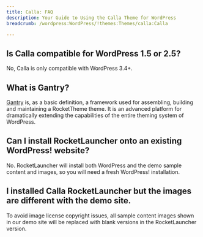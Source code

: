 ```yaml
---
title: Calla: FAQ
description: Your Guide to Using the Calla Theme for WordPress
breadcrumb: /wordpress:WordPress/!themes:Themes/calla:Calla

---
```


## Is Calla compatible for WordPress 1.5 or 2.5?

No, Calla is only compatible with WordPress 3.4+.

## What is Gantry?

[Gantry][gantry] is, as a basic definition, a framework used for assembling, building and maintaining a RocketTheme theme. It is an advanced platform for dramatically extending the capabilities of the entire theming system of WordPress.

## Can I install RocketLauncher onto an existing WordPress! website?

No. RocketLauncher will install both WordPress and the demo sample content and images, so you will need a fresh WordPress! installation.

## I installed Calla RocketLauncher but the images are different with the demo site.

To avoid image license copyright issues, all sample content images shown in our demo site will be replaced with blank versions in the RocketLauncher version.

[gantry]: http://gantry.org/
[forum]: http://www.rockettheme.com/forum/wordpress-theme-calla
[roksprocket]: http://www.rockettheme.com/wordpress/extensions/roksprocket